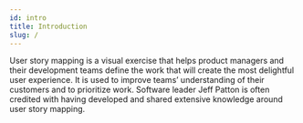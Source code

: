 ```yaml
---
id: intro
title: Introduction
slug: /
---
```


User story mapping is a visual exercise that helps product managers and their development 
teams define the work that will create the most delightful user experience. It is used
to improve teams’ understanding of their customers and to prioritize work. 
Software leader Jeff Patton is often
credited with having developed and shared extensive knowledge around user story mapping.